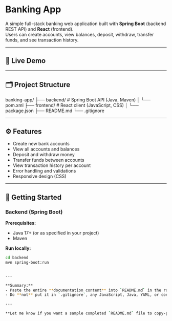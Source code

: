 # Banking App

A simple full-stack banking web application built with **Spring Boot** (backend REST API) and **React** (frontend).  
Users can create accounts, view balances, deposit, withdraw, transfer funds, and see transaction history.

---

## 🚀 Live Demo

<!-- Uncomment and fill after deployment -->
<!--
- Backend: [https://your-backend.onrender.com](https://your-backend.onrender.com)
- Frontend: [https://your-frontend.netlify.app](https://your-frontend.netlify.app)
-->

---

## 🗂️ Project Structure

banking-app/
├── backend/ # Spring Boot API (Java, Maven)
│ └── pom.xml
├── frontend/ # React client (JavaScript, CSS)
│ └── package.json
├── README.md
└── .gitignore


---

## ⚙️ Features

- Create new bank accounts
- View all accounts and balances
- Deposit and withdraw money
- Transfer funds between accounts
- View transaction history per account
- Error handling and validations
- Responsive design (CSS)

---

## 🏁 Getting Started

### **Backend (Spring Boot)**

**Prerequisites:**
- Java 17+ (or as specified in your project)
- Maven

**Run locally:**
```bash
cd backend
mvn spring-boot:run


---

**Summary:**  
- Paste the entire **documentation content** into `README.md` in the root of your repo.
- Do **not** put it in `.gitignore`, any JavaScript, Java, YAML, or config files.

---

**Let me know if you want a sample completed `README.md` file to copy-paste as a whole!**
